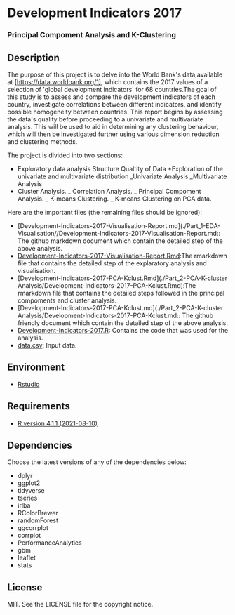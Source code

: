# Development Indicators 2017
### Principal Compoment Analysis and K-Clustering

## Description

The purpose of this project is to delve into the World Bank's data,available at [https://data.worldbank.org/1], which contains the 2017 values of a selection of 'global development indicators' for 68 countries.The goal of this study is to assess and compare the development indicators of each country, investigate correlations between different indicators, and identify possible homogeneity between countries. This report begins by assessing the data's quality before proceeding to a univariate and multivariate analysis. This will be used to aid in determining any clustering behaviour, which will then be investigated further using various dimension reduction and clustering methods.

The project is divided into two sections:
* Exploratory data analysis
                Structure
  Qualtity of Data
*Exploration of the univariate and multivariate distribution
_Univariate Analysis
_Multivariate Analysis
* Cluster Analysis.
_ Correlation Analysis.
_ Principal Compoment Analysis.
_ K-means Clustering.
_ K-means Clustering on PCA data.

Here are the important files (the remaining files should be ignored):
* [Development-Indicators-2017-Visualisation-Report.md](./Part_1-EDA-Visualisation//Development-Indicators-2017-Visualisation-Report.md:: The github markdown document which contain the detailed step of the above analysis.
* [Development-Indicators-2017-Visualisation-Report.Rmd](./Part_1-EDA-Visualisation/Development-Indicators-2017-Visualisation.Rmd):The rmarkdown file that contains the detailed step of the explaratory analysis and visualisation.
* [Development-Indicators-2017-PCA-Kclust.Rmd](./Part_2-PCA-K-cluster Analysis/Development-Indicators-2017-PCA-Kclust.Rmd):The rmarkdown file that contains the detailed steps followed in the  principal compoments and cluster analysis.
* [Development-Indicators-2017-PCA-Kclust.md](./Part_2-PCA-K-cluster Analysis/Development-Indicators-2017-PCA-Kclust.md:: The github friendly document which contain the detailed step of the above analysis.
* [Development-Indicators-2017.R](./Development-Indicators-2017.R): Contains the code that was used for the analysis.
* [data.csv](./data.csv): Input data.

## Environment

* [Rstudio]([https://www.rstudio.com/])

## Requirements

* [R version 4.1.1 (2021-08-10)](https://www.r-project.org/)

## Dependencies

Choose the latest versions of any of the dependencies below:
* dplyr
* ggplot2
* tidyverse
* tseries
* irlba
* RColorBrewer
* randomForest
* ggcorrplot
* corrplot
* PerformanceAnalytics
* gbm
* leaflet
* stats

## License

MIT. See the LICENSE file for the copyright notice.
